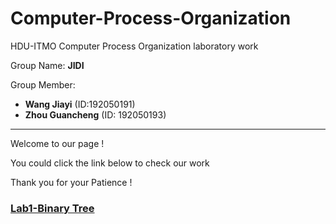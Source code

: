 # Computer-Process-Organization

HDU-ITMO Computer Process Organization laboratory work

Group Name: **JIDI**

Group Member: 

- **Wang Jiayi** (ID:192050191)
- **Zhou Guancheng** (ID: 192050193)
---
Welcome to our page !

You could click the link below to check our work

Thank you for your Patience !

### [Lab1-Binary Tree](https://github.com/MadlifeZhou/Computer-Process-Organization/tree/master/src/lab1)













